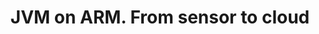 ---
categories:
- bkk19
description: A variety of Java virtual machines on ARM have been around for a long
  time. Nowadays, OpenJDK makes it easy and secure to receive and process data at
  all stages. Using modern expressive language Kotlin and Docker containers, we will
  program a simple, but secure gateway that controls a sensor. Well demonstrate further
  data processing in the cloud as BigData and then visualization for end user using
  JavaFX. We will discuss additional features such as deployment and provisioning
  and also how the new release model of the Java platform is connected to security.
image:
  featured: 'true'
  path: /assets/images/featured-images/bkk19/BKK19-203.png
session_attendee_num: '4'
session_id: BKK19-203
session_room: Session Room 1 (Lotus 1-2)
session_slot:
  end_time: '2019-04-02 08:55:00'
  start_time: '2019-04-02 08:30:00'
session_speakers:
- speaker_bio: Dmitry is a performance engineer at Bellsoft, the company which released
    and supports Liberica -- a verified binary distribution of OpenJDK. Dmitry started
    working on Hotspot JVM in Oracle. Currently he optimizes OpenJDK for ARM64. Previous
    experience with Java showed that the most interesting problems in applications
    get their solutions in the base platform.<br>In Java 11 release there are numerous
    improvements in AArch64 port implemented by the company under JEP 315.
  speaker_company: ''
  speaker_image: /assets/images/speakers/bkk19/dmitry-chuyko.jpg
  speaker_location: ''
  speaker_name: Dmitry Chuyko
  speaker_position: Performance Architect
  speaker_username: dmitry.chuyko
session_track: IoT Fog/Gateway/Edge Computing
tag: session
tags:
- Tools
- IoT Fog/Gateway/Edge Computing
title: JVM on ARM. From sensor to cloud
---